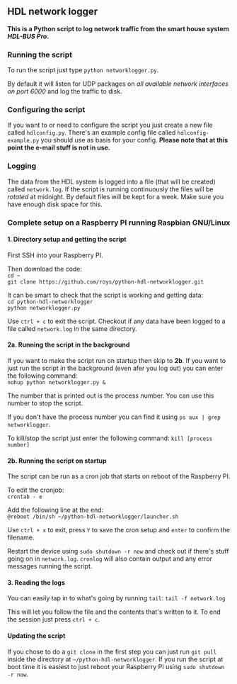 ## HDL network logger
**This is a Python script to log network traffic from the smart house system _HDL-BUS Pro_.**

### Running the script
To run the script just type `python networklogger.py`.

By default it will listen for UDP packages on *all available network interfaces on port 6000* and log the traffic to disk.

### Configuring the script
If you want to or need to configure the script you just create a new file called `hdlconfig.py`. There's an example config file called `hdlconfig-example.py` you should use as basis for your config. **Please note that at this point the e-mail stuff is not in use.**

### Logging
The data from the HDL system is logged into a file (that will be created) called `network.log`. If the script is running continuously the files will be *rotated* at midnight. By default files will be kept for a week. Make sure you have enough disk space for this.

### Complete setup on a Raspberry PI running Raspbian GNU/Linux

#### 1. Directory setup and getting the script

First SSH into your Raspberry PI.

Then download the code:  
`cd ~`  
`git clone https://github.com/roys/python-hdl-networklogger.git`  

It can be smart to check that the script is working and getting data:  
`cd python-hdl-networklogger`  
`python networklogger.py`

Use `ctrl + c` to exit the script. Checkout if any data have been logged to a file called `network.log` in the same directory.

#### 2a. Running the script in the background

If you want to make the script run on startup then skip to **2b**. If you want to just run the script in the background (even afer you log out) you can enter the following
command:  
`nohup python networklogger.py &`

The number that is printed out is the process number. You can use this number to stop the script.

If you don't have the process number you can find it using `ps aux | grep networklogger`.

To kill/stop the script just enter the following command:
`kill [process number]`

#### 2b. Running the script on startup
The script can be run as a cron job that starts on reboot of the Raspberry PI.

To edit the cronjob:  
`crontab - e`

Add the following line at the end:  
`@reboot /bin/sh ~/python-hdl-networklogger/launcher.sh`

Use `ctrl + x` to exit, press `Y` to save the cron setup and `enter` to confirm the filename.

Restart the device using `sudo shutdown -r now` and check out if there's stuff going on in `network.log`. `cronlog` will also contain output and any error messages running
the script.

#### 3. Reading the logs

You can easily tap in to what's going by running `tail`:
`tail -f network.log`

This will let you follow the file and the contents that's written to it. To end the session just press `ctrl + c`.

#### Updating the script

If you chose to do a `git clone` in the first step you can just run `git pull` inside the directory at `~/python-hdl-networklogger`. If you run the script at boot
time it is easiest to just reboot your Raspberry PI using `sudo shutdown -r now`.
